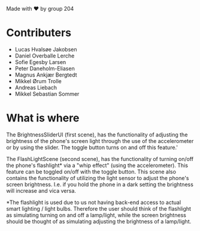 Made with ❤️ by group 204

# Contributers

- Lucas Hvalsøe Jakobsen
- Daniel Overballe Lerche
- Sofie Egesby Larsen
- Peter Daneholm-Eliasen
- Magnus Ankjær Bergtedt
- Mikkel Ørum Trolle
- Andreas Liebach
- Mikkel Sebastian Sommer

# What is where

The BrightnessSliderUI (first scene), has the functionality of adjusting the brightness of the phone's screen light through the use of the accelerometer or by using the slider. The toggle button turns on and off this feature.'

The FlashLightScene (second scene), has the functionality of turning on/off the phone's flashlight\* via a "whip effect" (using the accelerometer). This feature can be toggled on/off with the toggle button. This scene also contains
the functionality of utilizing the light sensor to adjust the phone's screen brightness. I.e. if you hold the phone in a dark setting the brightness will increase and vica versa.

\*The flashlight is used due to us not having back-end access to actual smart lighting / light bulbs. Therefore the user should think of the flashlight as simulating turning on and off a lamp/light, while the screen brightness
should be thought of as simulating adjusting the brightness of a lamp/light.
